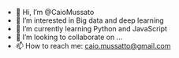 - 👋 Hi, I’m @CaioMussato
- 👀 I’m interested in Big data and deep learning 
- 🌱 I’m currently learning Python and JavaScript 
- 💞️ I’m looking to collaborate on ...
- 📫 How to reach me: caio.mussatto@gmail.com 

<!---
CaioMussato/CaioMussato is a ✨ special ✨ repository because its `README.md` (this file) appears on your GitHub profile.
You can click the Preview link to take a look at your changes.
--->
